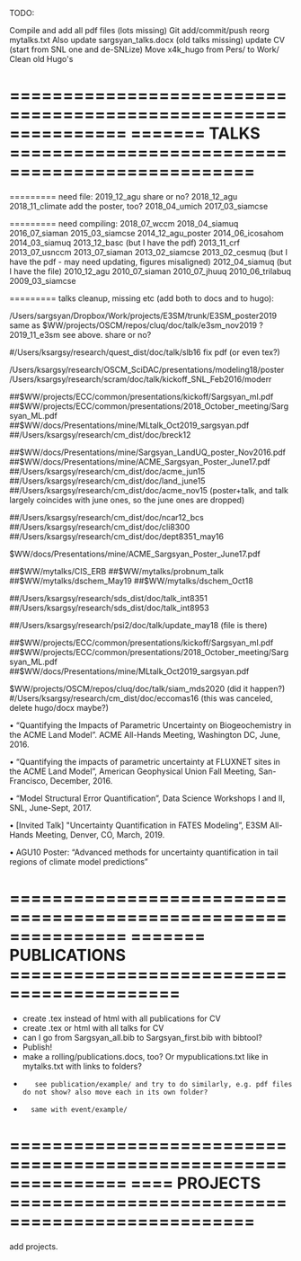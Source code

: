 TODO:

Compile and add all pdf files (lots missing)
Git add/commit/push
reorg mytalks.txt
Also update sargsyan_talks.docx (old talks missing)
update CV (start from SNL one and de-SNLize)
Move x4k_hugo from Pers/ to Work/
Clean old Hugo's


===============================================================
======= TALKS =================================================
===============================================================

=========
need file:
2019_12_agu share or no?
2018_12_agu 
2018_11_climate add the poster, too?
2018_04_umich 
2017_03_siamcse

=========
need compiling:
2018_07_wccm 
2018_04_siamuq
2016_07_siaman
2015_03_siamcse
2014_12_agu_poster
2014_06_icosahom
2014_03_siamuq
2013_12_basc (but I have the pdf)
2013_11_crf
2013_07_usnccm
2013_07_siaman
2013_02_siamcse
2013_02_cesmuq (but I have the pdf - may need updating, figures misaligned)
2012_04_siamuq (but I have the file)
2010_12_agu
2010_07_siaman
2010_07_jhuuq
2010_06_trilabuq
2009_03_siamcse


=========
talks cleanup, missing etc (add both to docs and to hugo):

/Users/sargsyan/Dropbox/Work/projects/E3SM/trunk/E3SM_poster2019 same as $WW/projects/OSCM/repos/cluq/doc/talk/e3sm_nov2019 ?
2019_11_e3sm see above. share or no?

#/Users/ksargsy/research/quest_dist/doc/talk/slb16 fix pdf (or even tex?)

/Users/ksargsy/research/OSCM_SciDAC/presentations/modeling18/poster 
/Users/ksargsy/research/scram/doc/talk/kickoff_SNL_Feb2016/moderr

##$WW/projects/ECC/common/presentations/kickoff/Sargsyan_ml.pdf
##$WW/projects/ECC/common/presentations/2018_October_meeting/Sargsyan_ML.pdf
##$WW/docs/Presentations/mine/MLtalk_Oct2019_sargsyan.pdf
##/Users/ksargsy/research/cm_dist/doc/breck12

##$WW/docs/Presentations/mine/Sargsyan_LandUQ_poster_Nov2016.pdf
##$WW/docs/Presentations/mine/ACME_Sargsyan_Poster_June17.pdf
##/Users/ksargsy/research/cm_dist/doc/acme_jun15
##/Users/ksargsy/research/cm_dist/doc/land_june15
##/Users/ksargsy/research/cm_dist/doc/acme_nov15 (poster+talk, and talk largely coincides with june ones, so the june ones are dropped)

##/Users/ksargsy/research/cm_dist/doc/ncar12_bcs
##/Users/ksargsy/research/cm_dist/doc/cli8300
##/Users/ksargsy/research/cm_dist/doc/dept8351_may16

$WW/docs/Presentations/mine/ACME_Sargsyan_Poster_June17.pdf

##$WW/mytalks/CIS_ERB
##$WW/mytalks/probnum_talk
##$WW/mytalks/dschem_May19
##$WW/mytalks/dschem_Oct18

##/Users/ksargsy/research/sds_dist/doc/talk_int8351
##/Users/ksargsy/research/sds_dist/doc/talk_int8953

##/Users/ksargsy/research/psi2/doc/talk/update_may18 (file is there)

##$WW/projects/ECC/common/presentations/kickoff/Sargsyan_ml.pdf
##$WW/projects/ECC/common/presentations/2018_October_meeting/Sargsyan_ML.pdf
##$WW/docs/Presentations/mine/MLtalk_Oct2019_sargsyan.pdf


$WW/projects/OSCM/repos/cluq/doc/talk/siam_mds2020 (did it happen?)
#/Users/ksargsy/research/cm_dist/doc/eccomas16 (this was canceled, delete hugo/docx maybe?)

•	“Quantifying the Impacts of Parametric Uncertainty on Biogeochemistry in the ACME Land Model”. ACME All-Hands Meeting, Washington DC, June, 2016.

•	“Quantifying the impacts of parametric uncertainty at FLUXNET sites in the ACME Land Model”, American Geophysical Union Fall Meeting, San-Francisco, December, 2016.

•	“Model Structural Error Quantification”, Data Science Workshops I and II, SNL, June-Sept, 2017.

•	[Invited Talk] "Uncertainty Quantification in FATES Modeling”, E3SM All-Hands Meeting, Denver, CO, March, 2019.

•	AGU10 Poster: “Advanced methods for uncertainty quantification in tail regions of climate model predictions”


===============================================================
======= PUBLICATIONS ==========================================
===============================================================


- create .tex instead of html with all publications for CV
- create .tex or html with all talks for CV
- can I go from Sargsyan_all.bib to Sargsyan_first.bib with bibtool?
- Publish!
- make a rolling/publications.docs, too? Or mypublications.txt like in mytalks.txt with links to folders?
-        see publication/example/ and try to do similarly, e.g. pdf files do not show? also move each in its own folder?
-       same with event/example/

===============================================================
==== PROJECTS =================================================
===============================================================


add projects.
